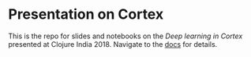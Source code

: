 # Presentation on Cortex

This is the repo for slides and notebooks on the *Deep learning in Cortex* presented at Clojure India 2018. 
Navigate to the [docs](https://shark8me.github.io/inclojure-cortex/) for details.

